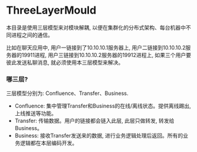 # ThreeLayerMould

本目录是使用三层模型来对模块解耦, 以便在集群化的分布式架构、每台机器中不同进程之间的通信。

比如在聊天应用中, 用户一链接到了10.10.10.1服务器上, 用户二链接到10.10.10.2服务器的19911进程, 用户三链接到10.10.10.2服务器的19912进程上,
如果三个用户要彼此发送私聊消息, 就必须使用本三层模型来解决。

### 哪三层?
三层模型分别为: Confluence、Transfer、Business.

- Confluence: 集中管理Transfer和Business的在线/离线状态。提供离线踢出, 上线推送等功能。
- Transfer: 传输数据。用户的链接都会链入此层, 此层只做转发, 转发给Business。
- Business: 接收Transfer发送来的数据, 进行业务逻辑处理后返回。所有的业务逻辑都在本层编码开发。